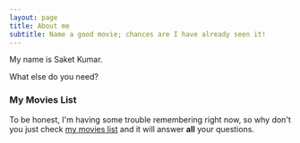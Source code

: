 ```yaml
---
layout: page
title: About me
subtitle: Name a good movie; chances are I have already seen it!
---
```


My name is Saket Kumar. 

What else do you need?

### My Movies List

To be honest, I'm having some trouble remembering right now, so why don't you just check [my movies list](https://www.imdb.com/user/ur44833622/lists) and it will answer **all** your questions.
